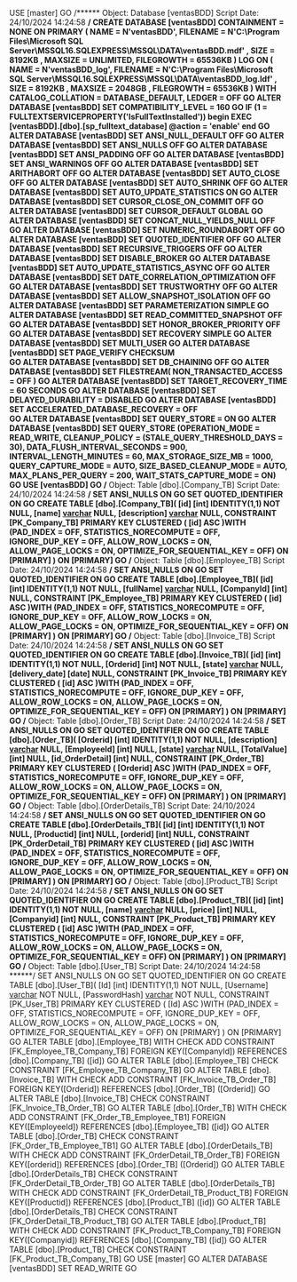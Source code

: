 USE [master]
GO
/****** Object:  Database [ventasBDD]    Script Date: 24/10/2024 14:24:58 ******/
CREATE DATABASE [ventasBDD]
 CONTAINMENT = NONE
 ON  PRIMARY 
( NAME = N'ventasBDD', FILENAME = N'C:\Program Files\Microsoft SQL Server\MSSQL16.SQLEXPRESS\MSSQL\DATA\ventasBDD.mdf' , SIZE = 8192KB , MAXSIZE = UNLIMITED, FILEGROWTH = 65536KB )
 LOG ON 
( NAME = N'ventasBDD_log', FILENAME = N'C:\Program Files\Microsoft SQL Server\MSSQL16.SQLEXPRESS\MSSQL\DATA\ventasBDD_log.ldf' , SIZE = 8192KB , MAXSIZE = 2048GB , FILEGROWTH = 65536KB )
 WITH CATALOG_COLLATION = DATABASE_DEFAULT, LEDGER = OFF
GO
ALTER DATABASE [ventasBDD] SET COMPATIBILITY_LEVEL = 160
GO
IF (1 = FULLTEXTSERVICEPROPERTY('IsFullTextInstalled'))
begin
EXEC [ventasBDD].[dbo].[sp_fulltext_database] @action = 'enable'
end
GO
ALTER DATABASE [ventasBDD] SET ANSI_NULL_DEFAULT OFF 
GO
ALTER DATABASE [ventasBDD] SET ANSI_NULLS OFF 
GO
ALTER DATABASE [ventasBDD] SET ANSI_PADDING OFF 
GO
ALTER DATABASE [ventasBDD] SET ANSI_WARNINGS OFF 
GO
ALTER DATABASE [ventasBDD] SET ARITHABORT OFF 
GO
ALTER DATABASE [ventasBDD] SET AUTO_CLOSE OFF 
GO
ALTER DATABASE [ventasBDD] SET AUTO_SHRINK OFF 
GO
ALTER DATABASE [ventasBDD] SET AUTO_UPDATE_STATISTICS ON 
GO
ALTER DATABASE [ventasBDD] SET CURSOR_CLOSE_ON_COMMIT OFF 
GO
ALTER DATABASE [ventasBDD] SET CURSOR_DEFAULT  GLOBAL 
GO
ALTER DATABASE [ventasBDD] SET CONCAT_NULL_YIELDS_NULL OFF 
GO
ALTER DATABASE [ventasBDD] SET NUMERIC_ROUNDABORT OFF 
GO
ALTER DATABASE [ventasBDD] SET QUOTED_IDENTIFIER OFF 
GO
ALTER DATABASE [ventasBDD] SET RECURSIVE_TRIGGERS OFF 
GO
ALTER DATABASE [ventasBDD] SET  DISABLE_BROKER 
GO
ALTER DATABASE [ventasBDD] SET AUTO_UPDATE_STATISTICS_ASYNC OFF 
GO
ALTER DATABASE [ventasBDD] SET DATE_CORRELATION_OPTIMIZATION OFF 
GO
ALTER DATABASE [ventasBDD] SET TRUSTWORTHY OFF 
GO
ALTER DATABASE [ventasBDD] SET ALLOW_SNAPSHOT_ISOLATION OFF 
GO
ALTER DATABASE [ventasBDD] SET PARAMETERIZATION SIMPLE 
GO
ALTER DATABASE [ventasBDD] SET READ_COMMITTED_SNAPSHOT OFF 
GO
ALTER DATABASE [ventasBDD] SET HONOR_BROKER_PRIORITY OFF 
GO
ALTER DATABASE [ventasBDD] SET RECOVERY SIMPLE 
GO
ALTER DATABASE [ventasBDD] SET  MULTI_USER 
GO
ALTER DATABASE [ventasBDD] SET PAGE_VERIFY CHECKSUM  
GO
ALTER DATABASE [ventasBDD] SET DB_CHAINING OFF 
GO
ALTER DATABASE [ventasBDD] SET FILESTREAM( NON_TRANSACTED_ACCESS = OFF ) 
GO
ALTER DATABASE [ventasBDD] SET TARGET_RECOVERY_TIME = 60 SECONDS 
GO
ALTER DATABASE [ventasBDD] SET DELAYED_DURABILITY = DISABLED 
GO
ALTER DATABASE [ventasBDD] SET ACCELERATED_DATABASE_RECOVERY = OFF  
GO
ALTER DATABASE [ventasBDD] SET QUERY_STORE = ON
GO
ALTER DATABASE [ventasBDD] SET QUERY_STORE (OPERATION_MODE = READ_WRITE, CLEANUP_POLICY = (STALE_QUERY_THRESHOLD_DAYS = 30), DATA_FLUSH_INTERVAL_SECONDS = 900, INTERVAL_LENGTH_MINUTES = 60, MAX_STORAGE_SIZE_MB = 1000, QUERY_CAPTURE_MODE = AUTO, SIZE_BASED_CLEANUP_MODE = AUTO, MAX_PLANS_PER_QUERY = 200, WAIT_STATS_CAPTURE_MODE = ON)
GO
USE [ventasBDD]
GO
/****** Object:  Table [dbo].[Company_TB]    Script Date: 24/10/2024 14:24:58 ******/
SET ANSI_NULLS ON
GO
SET QUOTED_IDENTIFIER ON
GO
CREATE TABLE [dbo].[Company_TB](
	[id] [int] IDENTITY(1,1) NOT NULL,
	[name] [varchar](100) NULL,
	[description] [varchar](200) NULL,
 CONSTRAINT [PK_Company_TB] PRIMARY KEY CLUSTERED 
(
	[id] ASC
)WITH (PAD_INDEX = OFF, STATISTICS_NORECOMPUTE = OFF, IGNORE_DUP_KEY = OFF, ALLOW_ROW_LOCKS = ON, ALLOW_PAGE_LOCKS = ON, OPTIMIZE_FOR_SEQUENTIAL_KEY = OFF) ON [PRIMARY]
) ON [PRIMARY]
GO
/****** Object:  Table [dbo].[Employee_TB]    Script Date: 24/10/2024 14:24:58 ******/
SET ANSI_NULLS ON
GO
SET QUOTED_IDENTIFIER ON
GO
CREATE TABLE [dbo].[Employee_TB](
	[id] [int] IDENTITY(1,1) NOT NULL,
	[fullName] [varchar](150) NULL,
	[CompanyId] [int] NULL,
 CONSTRAINT [PK_Employee_TB] PRIMARY KEY CLUSTERED 
(
	[id] ASC
)WITH (PAD_INDEX = OFF, STATISTICS_NORECOMPUTE = OFF, IGNORE_DUP_KEY = OFF, ALLOW_ROW_LOCKS = ON, ALLOW_PAGE_LOCKS = ON, OPTIMIZE_FOR_SEQUENTIAL_KEY = OFF) ON [PRIMARY]
) ON [PRIMARY]
GO
/****** Object:  Table [dbo].[Invoice_TB]    Script Date: 24/10/2024 14:24:58 ******/
SET ANSI_NULLS ON
GO
SET QUOTED_IDENTIFIER ON
GO
CREATE TABLE [dbo].[Invoice_TB](
	[id] [int] IDENTITY(1,1) NOT NULL,
	[Orderid] [int] NOT NULL,
	[state] [varchar](10) NULL,
	[delivery_date] [date] NULL,
 CONSTRAINT [PK_Invoice_TB] PRIMARY KEY CLUSTERED 
(
	[id] ASC
)WITH (PAD_INDEX = OFF, STATISTICS_NORECOMPUTE = OFF, IGNORE_DUP_KEY = OFF, ALLOW_ROW_LOCKS = ON, ALLOW_PAGE_LOCKS = ON, OPTIMIZE_FOR_SEQUENTIAL_KEY = OFF) ON [PRIMARY]
) ON [PRIMARY]
GO
/****** Object:  Table [dbo].[Order_TB]    Script Date: 24/10/2024 14:24:58 ******/
SET ANSI_NULLS ON
GO
SET QUOTED_IDENTIFIER ON
GO
CREATE TABLE [dbo].[Order_TB](
	[Orderid] [int] IDENTITY(1,1) NOT NULL,
	[description] [varchar](150) NULL,
	[EmployeeId] [int] NULL,
	[state] [varchar](10) NULL,
	[TotalValue] [int] NULL,
	[id_OrderDetail] [int] NULL,
 CONSTRAINT [PK_Order_TB] PRIMARY KEY CLUSTERED 
(
	[Orderid] ASC
)WITH (PAD_INDEX = OFF, STATISTICS_NORECOMPUTE = OFF, IGNORE_DUP_KEY = OFF, ALLOW_ROW_LOCKS = ON, ALLOW_PAGE_LOCKS = ON, OPTIMIZE_FOR_SEQUENTIAL_KEY = OFF) ON [PRIMARY]
) ON [PRIMARY]
GO
/****** Object:  Table [dbo].[OrderDetails_TB]    Script Date: 24/10/2024 14:24:58 ******/
SET ANSI_NULLS ON
GO
SET QUOTED_IDENTIFIER ON
GO
CREATE TABLE [dbo].[OrderDetails_TB](
	[id] [int] IDENTITY(1,1) NOT NULL,
	[Productid] [int] NULL,
	[orderid] [int] NULL,
 CONSTRAINT [PK_OrderDetail_TB] PRIMARY KEY CLUSTERED 
(
	[id] ASC
)WITH (PAD_INDEX = OFF, STATISTICS_NORECOMPUTE = OFF, IGNORE_DUP_KEY = OFF, ALLOW_ROW_LOCKS = ON, ALLOW_PAGE_LOCKS = ON, OPTIMIZE_FOR_SEQUENTIAL_KEY = OFF) ON [PRIMARY]
) ON [PRIMARY]
GO
/****** Object:  Table [dbo].[Product_TB]    Script Date: 24/10/2024 14:24:58 ******/
SET ANSI_NULLS ON
GO
SET QUOTED_IDENTIFIER ON
GO
CREATE TABLE [dbo].[Product_TB](
	[id] [int] IDENTITY(1,1) NOT NULL,
	[name] [varchar](100) NULL,
	[price] [int] NULL,
	[Companyid] [int] NULL,
 CONSTRAINT [PK_Product_TB] PRIMARY KEY CLUSTERED 
(
	[id] ASC
)WITH (PAD_INDEX = OFF, STATISTICS_NORECOMPUTE = OFF, IGNORE_DUP_KEY = OFF, ALLOW_ROW_LOCKS = ON, ALLOW_PAGE_LOCKS = ON, OPTIMIZE_FOR_SEQUENTIAL_KEY = OFF) ON [PRIMARY]
) ON [PRIMARY]
GO
/****** Object:  Table [dbo].[User_TB]    Script Date: 24/10/2024 14:24:58 ******/
SET ANSI_NULLS ON
GO
SET QUOTED_IDENTIFIER ON
GO
CREATE TABLE [dbo].[User_TB](
	[Id] [int] IDENTITY(1,1) NOT NULL,
	[Username] [varchar](50) NOT NULL,
	[PasswordHash] [varchar](250) NOT NULL,
 CONSTRAINT [PK_User_TB] PRIMARY KEY CLUSTERED 
(
	[Id] ASC
)WITH (PAD_INDEX = OFF, STATISTICS_NORECOMPUTE = OFF, IGNORE_DUP_KEY = OFF, ALLOW_ROW_LOCKS = ON, ALLOW_PAGE_LOCKS = ON, OPTIMIZE_FOR_SEQUENTIAL_KEY = OFF) ON [PRIMARY]
) ON [PRIMARY]
GO
ALTER TABLE [dbo].[Employee_TB]  WITH CHECK ADD  CONSTRAINT [FK_Employee_TB_Company_TB] FOREIGN KEY([CompanyId])
REFERENCES [dbo].[Company_TB] ([id])
GO
ALTER TABLE [dbo].[Employee_TB] CHECK CONSTRAINT [FK_Employee_TB_Company_TB]
GO
ALTER TABLE [dbo].[Invoice_TB]  WITH CHECK ADD  CONSTRAINT [FK_Invoice_TB_Order_TB] FOREIGN KEY([Orderid])
REFERENCES [dbo].[Order_TB] ([Orderid])
GO
ALTER TABLE [dbo].[Invoice_TB] CHECK CONSTRAINT [FK_Invoice_TB_Order_TB]
GO
ALTER TABLE [dbo].[Order_TB]  WITH CHECK ADD  CONSTRAINT [FK_Order_TB_Employee_TB1] FOREIGN KEY([EmployeeId])
REFERENCES [dbo].[Employee_TB] ([id])
GO
ALTER TABLE [dbo].[Order_TB] CHECK CONSTRAINT [FK_Order_TB_Employee_TB1]
GO
ALTER TABLE [dbo].[OrderDetails_TB]  WITH CHECK ADD  CONSTRAINT [FK_OrderDetail_TB_Order_TB] FOREIGN KEY([orderid])
REFERENCES [dbo].[Order_TB] ([Orderid])
GO
ALTER TABLE [dbo].[OrderDetails_TB] CHECK CONSTRAINT [FK_OrderDetail_TB_Order_TB]
GO
ALTER TABLE [dbo].[OrderDetails_TB]  WITH CHECK ADD  CONSTRAINT [FK_OrderDetail_TB_Product_TB] FOREIGN KEY([Productid])
REFERENCES [dbo].[Product_TB] ([id])
GO
ALTER TABLE [dbo].[OrderDetails_TB] CHECK CONSTRAINT [FK_OrderDetail_TB_Product_TB]
GO
ALTER TABLE [dbo].[Product_TB]  WITH CHECK ADD  CONSTRAINT [FK_Product_TB_Company_TB] FOREIGN KEY([Companyid])
REFERENCES [dbo].[Company_TB] ([id])
GO
ALTER TABLE [dbo].[Product_TB] CHECK CONSTRAINT [FK_Product_TB_Company_TB]
GO
USE [master]
GO
ALTER DATABASE [ventasBDD] SET  READ_WRITE 
GO

